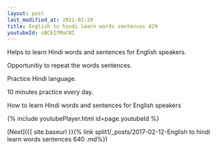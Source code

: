 ```yaml
---
layout: post
last_modified_at: 2021-03-29
title: English to hindi learn words sentences 429 
youtubeId: sBCEIfMoCNI
---
```

 
 
Helps to learn Hindi words and sentences for English speakers.

Opportunitiy to repeat the words sentences. 

Practice Hindi language. 
 
10 minutes practice every day. 
 
How to learn Hindi words and sentences for English speakers 
 
{% include youtubePlayer.html id=page.youtubeId %}
 
 
[Next]({{ site.baseurl }}{% link  split1/_posts/2017-02-12-English to hindi learn words sentences 640 .md%})
 
